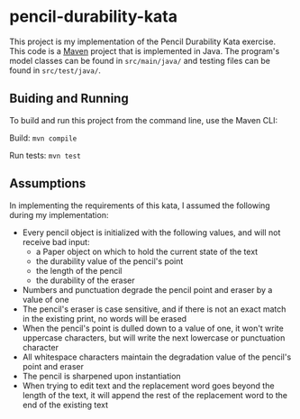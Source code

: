 # pencil-durability-kata

This project is my implementation of the Pencil Durability Kata exercise. This code is a [Maven](https://maven.apache.org/download.cgi) project that is implemented in Java.
The program's model classes can be found in `src/main/java/` and testing files can be found in `src/test/java/`.

## Buiding and Running

To build and run this project from the command line, use the Maven CLI:

Build: `mvn compile`

Run tests: `mvn test`

## Assumptions

In implementing the requirements of this kata, I assumed the following during my implementation:

* Every pencil object is initialized with the following values, and will not receive bad input:
    * a Paper object on which to hold the current state of the text
    * the durability value of the pencil's point
    * the length of the pencil
    * the durability of the eraser
* Numbers and punctuation degrade the pencil point and eraser by a value of one
* The pencil's eraser is case sensitive, and if there is not an exact match in the existing print, no words will be erased
* When the pencil's point is dulled down to a value of one, it won't write uppercase characters, but will write the next lowercase or punctuation character
* All whitespace characters maintain the degradation value of the pencil's point and eraser
* The pencil is sharpened upon instantiation
* When trying to edit text and the replacement word goes beyond the length of the text, it will append the rest of the replacement word to the end of the existing text
